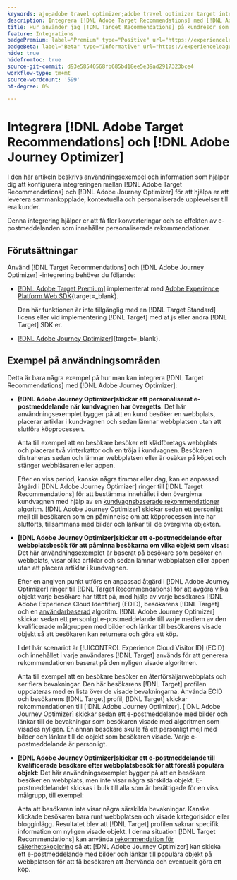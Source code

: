 ```yaml
---
keywords: ajo;adobe travel optimizer;adobe travel optimizer target integration;recommendations;target recommendations;integration
description: Integrera [!DNL Adobe Target Recommendations] med [!DNL Adobe Journey Optimizer].
title: Hur använder jag [!DNL Target Recommendations] på kundresor som använder [!DNL Adobe Journey Optimizer]?
feature: Integrations
badgePremium: label="Premium" type="Positive" url="https://experienceleague.adobe.com/docs/target/using/introduction/intro.html?lang=en#premium newtab=true" tooltip="Se vad som ingår i Target Premium."
badgeBeta: label="Beta" type="Informative" url="https://experienceleague.adobe.com/docs/target/using/introduction/intro.html#beta newtab=true" tooltip="Vad är Beta-funktioner i [!DNL Adobe Target]."
hide: true
hidefromtoc: true
source-git-commit: d93e58540568fb685bd18ee5e39ad2917323bce4
workflow-type: tm+mt
source-wordcount: '599'
ht-degree: 0%

---
```


# Integrera [!DNL Adobe Target Recommendations] och [!DNL Adobe Journey Optimizer]

I den här artikeln beskrivs användningsexempel och information som hjälper dig att konfigurera integreringen mellan [!DNL Adobe Target Recommendations] och [!DNL Adobe Journey Optimizer] för att hjälpa er att leverera sammankopplade, kontextuella och personaliserade upplevelser till era kunder.

Denna integrering hjälper er att få fler konverteringar och se effekten av e-postmeddelanden som innehåller personaliserade rekommendationer.

## Förutsättningar

Använd [!DNL Target Recommendations] och [!DNL Adobe Journey Optimizer] -integrering behöver du följande:

* [[!DNL Adobe Target Premium]](/help/main/c-intro/intro.md#premium) implementerat med [Adobe Experience Platform Web SDK](https://experienceleague.adobe.com/docs/target-dev/developer/client-side/aep-web-sdk.html){target=_blank}.

  Den här funktionen är inte tillgänglig med en [!DNL Target Standard] licens eller vid implementering [!DNL Target] med at.js eller andra [!DNL Target] SDK:er.

* [[!DNL Adobe Journey Optimizer]](https://experienceleague.adobe.com/docs/journey-optimizer/using/ajo-home.html){target=_blank}.

## Exempel på användningsområden

Detta är bara några exempel på hur man kan integrera [!DNL Target Recommendations] med [!DNL Adobe Journey Optimizer]:

* **[!DNL Adobe Journey Optimizer]skickar ett personaliserat e-postmeddelande när kundvagnen har övergetts**: Det här användningsexemplet bygger på att en kund besöker en webbplats, placerar artiklar i kundvagnen och sedan lämnar webbplatsen utan att slutföra köpprocessen.

  Anta till exempel att en besökare besöker ett klädföretags webbplats och placerar två vinterkattor och en tröja i kundvagnen. Besökaren distraheras sedan och lämnar webbplatsen eller är osäker på köpet och stänger webbläsaren eller appen.

  Efter en viss period, kanske några timmar eller dag, kan en anpassad åtgärd i [!DNL Adobe Journey Optimizer] ringer till [!DNL Target Recommendations] för att bestämma innehållet i den övergivna kundvagnen med hjälp av en [kundvagnsbaserade rekommendationer](/help/main/c-recommendations/c-algorithms/base-the-recommendation-on-a-recommendation-key.md) algoritm. [!DNL Adobe Journey Optimizer] skickar sedan ett personligt mejl till besökaren som en påminnelse om att köpprocessen inte har slutförts, tillsammans med bilder och länkar till de övergivna objekten.

* **[!DNL Adobe Journey Optimizer]skickar ett e-postmeddelande efter webbplatsbesök för att påminna besökarna om vilka objekt som visas**: Det här användningsexemplet är baserat på besökare som besöker en webbplats, visar olika artiklar och sedan lämnar webbplatsen eller appen utan att placera artiklar i kundvagnen.

  Efter en angiven punkt utförs en anpassad åtgärd i [!DNL Adobe Journey Optimizer] ringer till [!DNL Target Recommendations] för att avgöra vilka objekt varje besökare har tittat på, med hjälp av varje besökares [!DNL Adobe Experience Cloud Identifier] (EDID), besökarens [!DNL Target] och en [användarbaserad](/help/main/c-recommendations/c-algorithms/base-the-recommendation-on-a-recommendation-key.md) algoritm. [!DNL Adobe Journey Optimizer] skickar sedan ett personligt e-postmeddelande till varje medlem av den kvalificerade målgruppen med bilder och länkar till besökarens visade objekt så att besökaren kan returnera och göra ett köp.

  I det här scenariot är [!UICONTROL Experience Cloud Visitor ID] (ECID) och innehållet i varje användares [!DNL Target] används för att generera rekommendationen baserat på den nyligen visade algoritmen.

  Anta till exempel att en besökare besöker en återförsäljarwebbplats och ser flera bevakningar. Den här besökarens [!DNL Target] profilen uppdateras med en lista över de visade bevakningarna. Använda ECID och besökarens [!DNL Target] profil, [!DNL Target] skickar rekommendationen till [!DNL Adobe Journey Optimizer]. [!DNL Adobe Journey Optimizer] skickar sedan ett e-postmeddelande med bilder och länkar till de bevakningar som besökaren visade med algoritmen som visades nyligen. En annan besökare skulle få ett personligt mejl med bilder och länkar till de objekt som besökaren visade. Varje e-postmeddelande är personligt.

* **[!DNL Adobe Journey Optimizer]skickar ett e-postmeddelande till kvalificerade besökare efter webbplatsbesök för att föreslå populära objekt**: Det här användningsexemplet bygger på att en besökare besöker en webbplats, men inte visar några särskilda objekt. E-postmeddelandet skickas i bulk till alla som är berättigade för en viss målgrupp, till exempel:

  Anta att besökaren inte visar några särskilda bevakningar. Kanske klickade besökaren bara runt webbplatsen och visade kategorisidor eller blogginlägg. Resultatet blev att [!DNL Target] profilen saknar specifik information om nyligen visade objekt. I denna situation [!DNL Target Recommendations] kan använda [rekommendation för säkerhetskopiering](/help/main/c-recommendations/c-algorithms/backup-recs.md) så att [!DNL Adobe Journey Optimizer] kan skicka ett e-postmeddelande med bilder och länkar till populära objekt på webbplatsen för att få besökaren att återvända och eventuellt göra ett köp.


